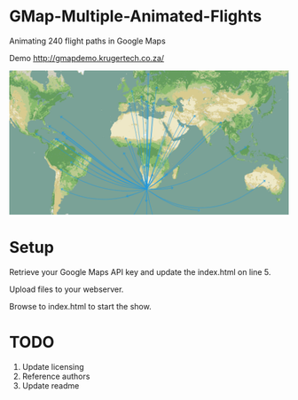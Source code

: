 # GMap-Multiple-Animated-Flights
Animating 240 flight paths in Google Maps

Demo http://gmapdemo.krugertech.co.za/

![alt text](https://raw.githubusercontent.com/krugertech/GMap-Multiple-Animated-Flights/master/Showcase.png)

# Setup
Retrieve your Google Maps API key and update the index.html on line 5. 

Upload files to your webserver. 

Browse to index.html to start the show.


# TODO
1. Update licensing
2. Reference authors
3. Update readme
